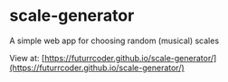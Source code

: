 # scale-generator
A simple web app for choosing random (musical) scales

View at: [https://futurrcoder.github.io/scale-generator/](https://futurrcoder.github.io/scale-generator/)